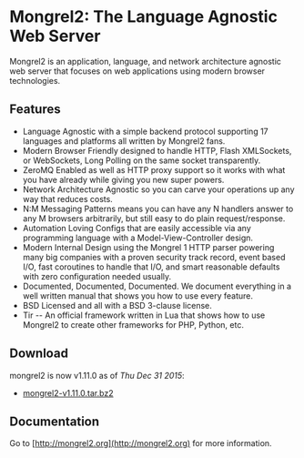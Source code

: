 Mongrel2: The Language Agnostic Web Server
==========================================

Mongrel2 is an application, language, and network architecture agnostic web
server that focuses on web applications using modern browser technologies.

Features
--------

* Language Agnostic with a simple backend protocol supporting 17 languages and
  platforms all written by Mongrel2 fans.
* Modern Browser Friendly designed to handle HTTP, Flash XMLSockets, or
  WebSockets, Long Polling on the same socket transparently.
* ZeroMQ Enabled as well as HTTP proxy support so it works with what you have
  already while giving you new super powers.
* Network Architecture Agnostic so you can carve your operations up any way that
  reduces costs.
* N:M Messaging Patterns means you can have any N handlers answer to any M
  browsers arbitrarily, but still easy to do plain request/response.
* Automation Loving Configs that are easily accessible via any programming
  language with a Model-View-Controller design.
* Modern Internal Design using the Mongrel 1 HTTP parser powering many big
  companies with a proven security track record, event based I/O, fast
  coroutines to handle that I/O, and smart reasonable defaults with zero
  configuration needed usually.
* Documented, Documented, Documented. We document everything in a well written
  manual that shows you how to use every feature.
* BSD Licensed and all with a BSD 3-clause license.
* Tir -- An official framework written in Lua that shows how to use Mongrel2 to
  create other frameworks for PHP, Python, etc.

Download
--------

mongrel2 is now v1.11.0 as of *Thu Dec 31 2015*:

* [mongrel2-v1.11.0.tar.bz2](https://github.com/mongrel2/mongrel2/releases/v1.11.0/download/mongrel2-v1.11.0.tar.bz2)

Documentation
-------------

Go to [http://mongrel2.org](http://mongrel2.org) for more information.


